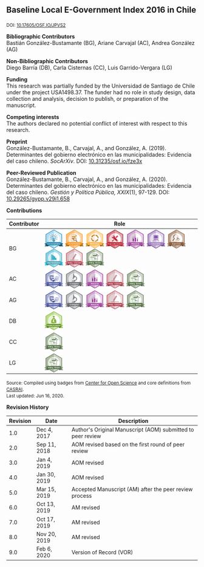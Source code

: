 ## Baseline Local E-Government Index 2016 in Chile
<small>DOI: [10.17605/OSF.IO/JPVS2](http://doi.org/10.17605/OSF.IO/JPVS2)</small>

**Bibliographic Contributors** <br />
Bastián González-Bustamante (BG), Ariane Carvajal (AC), Andrea González (AG)

**Non-Bibliographic Contributors** <br />Diego Barría (DB), Carla Cisternas (CC), Luis Garrido-Vergara (LG)

**Funding** <br />
This research was partially funded by the Universidad de Santiago de Chile under the project USA1498.37. The funder had no role in study design, data collection and analysis, decision to publish, or preparation of the manuscript.

**Competing interests** <br />
The authors declared no potential conflict of interest with respect to this research.

**Preprint** <br />
González-Bustamante, B., Carvajal, A., and González, A. (2019). Determinantes del gobierno electrónico en las municipalidades: Evidencia del caso chileno. *SocArXiv*. DOI: [10.31235/osf.io/fze3x](http://doi.org/10.31235/osf.io/fze3x)

**Peer-Reviewed Publication** <br />
González-Bustamante, B., Carvajal, A., and González, A. (2020). Determinantes del gobierno electrónico en las municipalidades: Evidencia del caso chileno. *Gestión y Política Pública, XXIX*(1), 97-129. DOI: [10.29265/gypp.v29i1.658](https://doi.org/10.29265/gypp.v29i1.658) <br />

**Contributions** 

| Contributor | Role |
|---|---|
| BG | [<img src="https://raw.githubusercontent.com/bgonzalezbustamante/CRediT/master/docs/badges/conceptualization.png" align="center" width="50" />](https://raw.githubusercontent.com/bgonzalezbustamante/CRediT/master/docs/badges/conceptualization.png) [<img src="https://raw.githubusercontent.com/bgonzalezbustamante/CRediT/master/docs/badges/formal_analysis.png" align="center" width="50" />](https://raw.githubusercontent.com/bgonzalezbustamante/CRediT/master/docs/badges/formal_analysis.png) [<img src="https://raw.githubusercontent.com/bgonzalezbustamante/CRediT/master/docs/badges/methodology.png" align="center" width="50" />](https://raw.githubusercontent.com/bgonzalezbustamante/CRediT/master/docs/badges/methodology.png) [<img src="https://raw.githubusercontent.com/bgonzalezbustamante/CRediT/master/docs/badges/project_administration.png" align="center" width="50" />](https://raw.githubusercontent.com/bgonzalezbustamante/CRediT/master/docs/badges/project_administration.png) [<img src="https://raw.githubusercontent.com/bgonzalezbustamante/CRediT/master/docs/badges/resources.png" align="center" width="50" />](https://raw.githubusercontent.com/bgonzalezbustamante/CRediT/master/docs/badges/resources.png) [<img src="https://raw.githubusercontent.com/bgonzalezbustamante/CRediT/master/docs/badges/computation.png" align="center" width="50" />](https://raw.githubusercontent.com/bgonzalezbustamante/CRediT/master/docs/badges/computation.png) [<img src="https://raw.githubusercontent.com/bgonzalezbustamante/CRediT/master/docs/badges/supervision.png" align="center" width="50" />](https://raw.githubusercontent.com/bgonzalezbustamante/CRediT/master/docs/badges/supervision.png) [<img src="https://raw.githubusercontent.com/bgonzalezbustamante/CRediT/master/docs/badges/data_visualization.png" align="center" width="50" />](https://raw.githubusercontent.com/bgonzalezbustamante/CRediT/master/docs/badges/data_visualization.png) [<img src="https://raw.githubusercontent.com/bgonzalezbustamante/CRediT/master/docs/badges/writing_initial_draft.png" align="center" width="50" />](https://raw.githubusercontent.com/bgonzalezbustamante/CRediT/master/docs/badges/writing_initial_draft.png) [<img src="https://raw.githubusercontent.com/bgonzalezbustamante/CRediT/master/docs/badges/writing_review.png" align="center" width="50" />](https://raw.githubusercontent.com/bgonzalezbustamante/CRediT/master/docs/badges/writing_review.png) |
| AC | [<img src="https://raw.githubusercontent.com/bgonzalezbustamante/CRediT/master/docs/badges/data_curation.png" align="center" width="50" />](https://raw.githubusercontent.com/bgonzalezbustamante/CRediT/master/docs/badges/data_curation.png) [<img src="https://raw.githubusercontent.com/bgonzalezbustamante/CRediT/master/docs/badges/investigation.png" align="center" width="50" />](https://raw.githubusercontent.com/bgonzalezbustamante/CRediT/master/docs/badges/investigation.png) [<img src="https://raw.githubusercontent.com/bgonzalezbustamante/CRediT/master/docs/badges/resources.png" align="center" width="50" />](https://raw.githubusercontent.com/bgonzalezbustamante/CRediT/master/docs/badges/resources.png) [<img src="https://raw.githubusercontent.com/bgonzalezbustamante/CRediT/master/docs/badges/writing_initial_draft.png" align="center" width="50" />](https://raw.githubusercontent.com/bgonzalezbustamante/CRediT/master/docs/badges/writing_initial_draft.png) [<img src="https://raw.githubusercontent.com/bgonzalezbustamante/CRediT/master/docs/badges/writing_review.png" align="center" width="50" />](https://raw.githubusercontent.com/bgonzalezbustamante/CRediT/master/docs/badges/writing_review.png) |
| AG | [<img src="https://raw.githubusercontent.com/bgonzalezbustamante/CRediT/master/docs/badges/data_curation.png" align="center" width="50" />](https://raw.githubusercontent.com/bgonzalezbustamante/CRediT/master/docs/badges/data_curation.png) [<img src="https://raw.githubusercontent.com/bgonzalezbustamante/CRediT/master/docs/badges/investigation.png" align="center" width="50" />](https://raw.githubusercontent.com/bgonzalezbustamante/CRediT/master/docs/badges/investigation.png) [<img src="https://raw.githubusercontent.com/bgonzalezbustamante/CRediT/master/docs/badges/resources.png" align="center" width="50" />](https://raw.githubusercontent.com/bgonzalezbustamante/CRediT/master/docs/badges/resources.png) [<img src="https://raw.githubusercontent.com/bgonzalezbustamante/CRediT/master/docs/badges/writing_initial_draft.png" align="center" width="50" />](https://raw.githubusercontent.com/bgonzalezbustamante/CRediT/master/docs/badges/writing_initial_draft.png) [<img src="https://raw.githubusercontent.com/bgonzalezbustamante/CRediT/master/docs/badges/writing_review.png" align="center" width="50" />](https://raw.githubusercontent.com/bgonzalezbustamante/CRediT/master/docs/badges/writing_review.png) |
| DB | [<img src="https://raw.githubusercontent.com/bgonzalezbustamante/CRediT/master/docs/badges/funding_acquisition.png" align="center" width="50" />](https://raw.githubusercontent.com/bgonzalezbustamante/CRediT/master/docs/badges/funding_acquisition.png) |
| CC | [<img src="https://raw.githubusercontent.com/bgonzalezbustamante/CRediT/master/docs/badges/writing_review.png" align="center" width="50" />](https://raw.githubusercontent.com/bgonzalezbustamante/CRediT/master/docs/badges/writing_review.png) |
| LG | [<img src="https://raw.githubusercontent.com/bgonzalezbustamante/CRediT/master/docs/badges/writing_review.png" align="center" width="50" />](https://raw.githubusercontent.com/bgonzalezbustamante/CRediT/master/docs/badges/writing_review.png) |

<small>Source: Compiled using badges from [Center for Open Science](https://github.com/CenterForOpenScience/open_research_badges) and core definitions from [CASRAI](https://casrai.org/credit/).</small><br />
<small>Last updated: Jun 16, 2020.</small>

**Revision History**

| Revision | Date | Description |
|---|---|---|
| 1.0 | Dec 4, 2017 | Author's Original Manuscript (AOM) submitted to peer review |
| 2.0 | Sep 11, 2018 | AOM revised based on the first round of peer review |
| 3.0 | Jan 4, 2019 | AOM revised |
| 4.0 | Jan 30, 2019 | AOM revised |
| 5.0 | Mar 15, 2019 | Accepted Manuscript (AM) after the peer review process |
| 6.0 | Oct 13, 2019 | AM revised |
| 7.0 | Oct 17, 2019 | AM revised |
| 8.0 | Nov 20, 2019 | AM revised |
| 9.0 | Feb 6, 2020 | Version of Record (VOR) |
